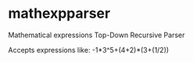 # mathexpparser
Mathematical expressions Top-Down Recursive Parser

Accepts expressions like:
-1\*3^5+(4+2)\*(3+(1/2))
